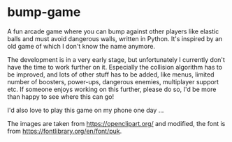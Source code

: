 # bump-game
A fun arcade game where you can bump against other players like elastic balls and must avoid dangerous walls, written in Python.
It's inspired by an old game of which I don't know the name anymore.

The development is in a very early stage, but unfortunately I currently don't have the time to work further on it.
Especially the collision algorithm has to be improved, and lots of other stuff has to be added, like menus, limited number of boosters, power-ups, dangerous enemies, multiplayer support etc.
If someone enjoys working on this further, please do so, I'd be more than happy to see where this can go!

I'd also love to play this game on my phone one day …

The images are taken from https://openclipart.org/ and modified, the font is from https://fontlibrary.org/en/font/puk.
